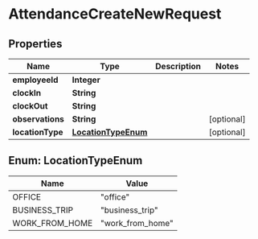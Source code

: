 

# AttendanceCreateNewRequest


## Properties

| Name | Type | Description | Notes |
|------------ | ------------- | ------------- | -------------|
|**employeeId** | **Integer** |  |  |
|**clockIn** | **String** |  |  |
|**clockOut** | **String** |  |  |
|**observations** | **String** |  |  [optional] |
|**locationType** | [**LocationTypeEnum**](#LocationTypeEnum) |  |  [optional] |



## Enum: LocationTypeEnum

| Name | Value |
|---- | -----|
| OFFICE | &quot;office&quot; |
| BUSINESS_TRIP | &quot;business_trip&quot; |
| WORK_FROM_HOME | &quot;work_from_home&quot; |



